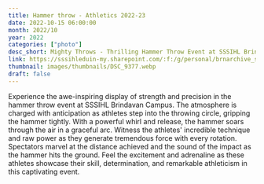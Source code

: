 ```yaml
---
title: Hammer throw - Athletics 2022-23
date: 2022-10-15 06:00:00
month: 2022/10
year: 2022
categories: ["photo"]
desc_short: Mighty Throws - Thrilling Hammer Throw Event at SSSIHL Brindavan Campus - Power, Technique, and Athletic Precision on Display
link: https://sssihleduin-my.sharepoint.com/:f:/g/personal/brnarchive_sssihl_edu_in/EkCU3t5lgzJJkiJ8JsiHSrEBYV02ZxRmowGNsAXbxpv2Ww?e=UaaADj
thumbnail: images/thumbnails/DSC_9377.webp
draft: false
---
```


Experience the awe-inspiring display of strength and precision in the hammer throw event at SSSIHL Brindavan Campus. The atmosphere is charged with anticipation as athletes step into the throwing circle, gripping the hammer tightly. With a powerful whirl and release, the hammer soars through the air in a graceful arc. Witness the athletes' incredible technique and raw power as they generate tremendous force with every rotation. Spectators marvel at the distance achieved and the sound of the impact as the hammer hits the ground. Feel the excitement and adrenaline as these athletes showcase their skill, determination, and remarkable athleticism in this captivating event.
